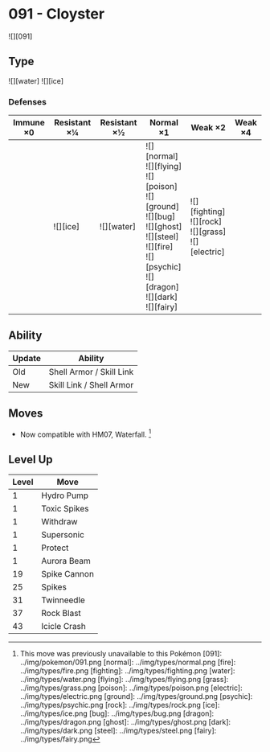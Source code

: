 # 091 - Cloyster
![][091]

## Type

![][water]  ![][ice]

### Defenses

Immune ×0 | Resistant ×¼ | Resistant ×½   | Normal ×1                                                                                                                                                                              | Weak ×2                                                          | Weak ×4 | 
---       | ---          | ---            | ---                                                                                                                                                                                    | ---                                                              | ---     | 
          | ![][ice]<br> | ![][water]<br> | ![][normal]<br> ![][flying]<br> ![][poison]<br> ![][ground]<br> ![][bug]<br> ![][ghost]<br> ![][steel]<br> ![][fire]<br> ![][psychic]<br> ![][dragon]<br> ![][dark]<br> ![][fairy]<br> | ![][fighting]<br> ![][rock]<br> ![][grass]<br> ![][electric]<br> |         | 

## Ability

Update | Ability                  | 
---    | ---                      | 
Old    | Shell Armor / Skill Link | 
New    | Skill Link / Shell Armor | 

## Moves

 - Now compatible with HM07, Waterfall. [^1]

## Level Up

Level | Move         | 
---   | ---          | 
1     | Hydro Pump   | 
1     | Toxic Spikes | 
1     | Withdraw     | 
1     | Supersonic   | 
1     | Protect      | 
1     | Aurora Beam  | 
19    | Spike Cannon | 
25    | Spikes       | 
31    | Twinneedle   | 
37    | Rock Blast   | 
43    | Icicle Crash | 

[^1]: This move was previously unavailable to this Pokémon
[091]: ../img/pokemon/091.png
[normal]: ../img/types/normal.png
[fire]: ../img/types/fire.png
[fighting]: ../img/types/fighting.png
[water]: ../img/types/water.png
[flying]: ../img/types/flying.png
[grass]: ../img/types/grass.png
[poison]: ../img/types/poison.png
[electric]: ../img/types/electric.png
[ground]: ../img/types/ground.png
[psychic]: ../img/types/psychic.png
[rock]: ../img/types/rock.png
[ice]: ../img/types/ice.png
[bug]: ../img/types/bug.png
[dragon]: ../img/types/dragon.png
[ghost]: ../img/types/ghost.png
[dark]: ../img/types/dark.png
[steel]: ../img/types/steel.png
[fairy]: ../img/types/fairy.png
